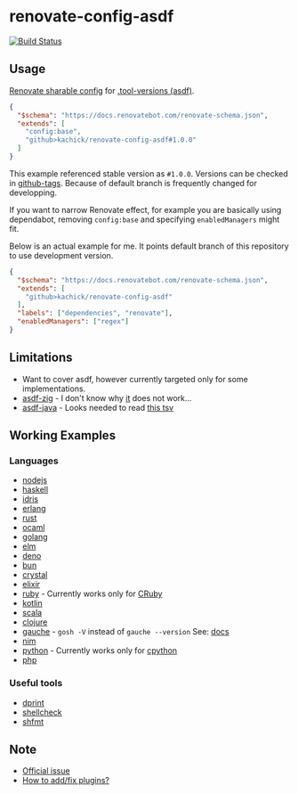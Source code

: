 # renovate-config-asdf

[![Build Status](https://github.com/kachick/renovate-config-asdf/actions/workflows/ci.yml/badge.svg?branch=main)](https://github.com/kachick/renovate-config-asdf/actions/workflows/ci.yml?query=branch%3Amain)

## Usage

[Renovate sharable config](https://docs.renovatebot.com/config-presets/) for [.tool-versions (asdf)](https://github.com/asdf-vm/asdf-plugins/tree/master/plugins).

```json
{
  "$schema": "https://docs.renovatebot.com/renovate-schema.json",
  "extends": [
    "config:base",
    "github>kachick/renovate-config-asdf#1.0.0"
  ]
}
```

This example referenced stable version as `#1.0.0`. Versions can be checked in [github-tags](https://github.com/kachick/renovate-config-asdf/tags).
Because of default branch is frequently changed for developping.

If you want to narrow Renovate effect, for example you are basically using dependabot, removing `config:base` and specifying `enabledManagers` might fit.

Below is an actual example for me. It points default branch of this repository to use development version.

```json
{
  "$schema": "https://docs.renovatebot.com/renovate-schema.json",
  "extends": [
    "github>kachick/renovate-config-asdf"
  ],
  "labels": ["dependencies", "renovate"],
  "enabledManagers": ["regex"]
}
```

## Limitations

- Want to cover asdf, however currently targeted only for some implementations.
- [asdf-zig](https://github.com/asdf-community/asdf-zig) - I don't know why [it](plugins/zig.json5) does not work...
- [asdf-java](https://github.com/halcyon/asdf-java) - Looks needed to read [this tsv](https://github.com/halcyon/asdf-java/tree/master/data)

## Working Examples

### Languages

- [nodejs](https://github.com/kachick/renovate-config-asdf/pull/21)
- [haskell](https://github.com/kachick/renovate-config-asdf/pull/19)
- [idris](https://github.com/kachick/renovate-config-asdf/pull/20)
- [erlang](https://github.com/kachick/renovate-config-asdf/pull/18)
- [rust](https://github.com/kachick/renovate-config-asdf/pull/17)
- [ocaml](https://github.com/kachick/renovate-config-asdf/pull/15)
- [golang](https://github.com/kachick/renovate-config-asdf/pull/12)
- [elm](https://github.com/kachick/renovate-config-asdf/pull/10)
- [deno](https://github.com/kachick/renovate-config-asdf/pull/5)
- [bun](https://github.com/kachick/renovate-config-asdf/pull/27)
- [crystal](https://github.com/kachick/renovate-config-asdf/pull/7)
- [elixir](https://github.com/kachick/renovate-config-asdf/pull/9)
- [ruby](https://github.com/kachick/renovate-config-asdf/pull/16) - Currently works only for [CRuby](https://github.com/ruby/ruby)
- [kotlin](https://github.com/kachick/renovate-config-asdf/pull/25)
- [scala](https://github.com/kachick/renovate-config-asdf/pull/24)
- [clojure](https://github.com/kachick/renovate-config-asdf/pull/39)
- [gauche](https://github.com/kachick/renovate-config-asdf/pull/42) - `gosh -V` instead of `gauche --version` See: [docs](https://practical-scheme.net/gauche/man/gauche-refe/Invoking-Gosh.html#Invoking-Gosh)
- [nim](https://github.com/kachick/renovate-config-asdf/pull/6)
- [python](https://github.com/kachick/renovate-config-asdf/pull/22) - Currently works only for [cpython](https://github.com/python/cpython)
- [php](https://github.com/kachick/renovate-config-asdf/pull/1)

### Useful tools

- [dprint](https://github.com/kachick/renovate-config-asdf/pull/8)
- [shellcheck](https://github.com/kachick/renovate-config-asdf/pull/29)
- [shfmt](https://github.com/kachick/renovate-config-asdf/pull/30)

## Note

- [Official issue](https://github.com/renovatebot/renovate/issues/4051)
- [How to add/fix plugins?](CONTRIBUTING.md)
